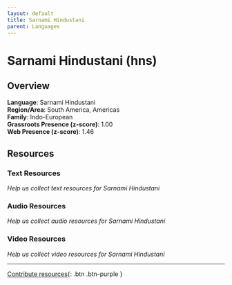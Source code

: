 ```yaml
---
layout: default
title: Sarnami Hindustani
parent: Languages
---
```


# Sarnami Hindustani (hns)

## Overview

**Language**: Sarnami Hindustani  
**Region/Area**: South America, Americas  
**Family**: Indo-European  
**Grassroots Presence (z-score)**: 1.00  
**Web Presence (z-score)**: 1.46  

## Resources

### Text Resources
*Help us collect text resources for Sarnami Hindustani*

### Audio Resources
*Help us collect audio resources for Sarnami Hindustani*

### Video Resources
*Help us collect video resources for Sarnami Hindustani*

---

[Contribute resources](https://forms.office.com/e/1SfLJx3u1r){: .btn .btn-purple }
